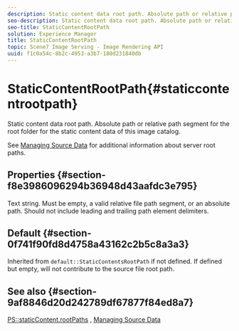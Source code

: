 ```yaml
---
description: Static content data root path. Absolute path or relative path segment for the root folder for the static content data of this image catalog.
seo-description: Static content data root path. Absolute path or relative path segment for the root folder for the static content data of this image catalog.
seo-title: StaticContentRootPath
solution: Experience Manager
title: StaticContentRootPath
topic: Scene7 Image Serving - Image Rendering API
uuid: f1c0a54c-8b2c-4953-a3b7-180d231840db
---
```


# StaticContentRootPath{#staticcontentrootpath}

Static content data root path. Absolute path or relative path segment for the root folder for the static content data of this image catalog.

See [Managing Source Data](../../../../../is-api/image-serving-api-ref/c-configuration-and-administration/c-configuration-and-administration.md#concept-1ec4d9f0e58a430cae045761f1ff9173) for additional information about server root paths.

## Properties {#section-f8e3986096294b36948d43aafdc3e795}

Text string. Must be empty, a valid relative file path segment, or an absolute path. Should not include leading and trailing path element delimiters.

## Default {#section-0f741f90fd8d4758a43162c2b5c8a3a3}

Inherited from `default::StaticContentsRootPath` if not defined. If defined but empty, will not contribute to the source file root path.

## See also {#section-9af8846d20d242789df67877f84ed8a7}

[PS::staticContent.rootPaths](../../../../../is-api/image-catalog/image-serving-api-ref/c-image-catalog-reference/c-attributes-reference/r-staticcontentrootpath.md#reference-a2b5368d078349828d282357681bb2a5) ,  [Managing Source Data](../../../../../is-api/image-serving-api-ref/c-configuration-and-administration/c-configuration-and-administration.md#concept-1ec4d9f0e58a430cae045761f1ff9173) 
